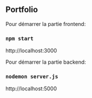 ## Portfolio

Pour démarrer la partie frontend:

### `npm start`

http://localhost:3000

Pour démarrer la partie backend:

### `nodemon server.js`

http://localhost:5000
